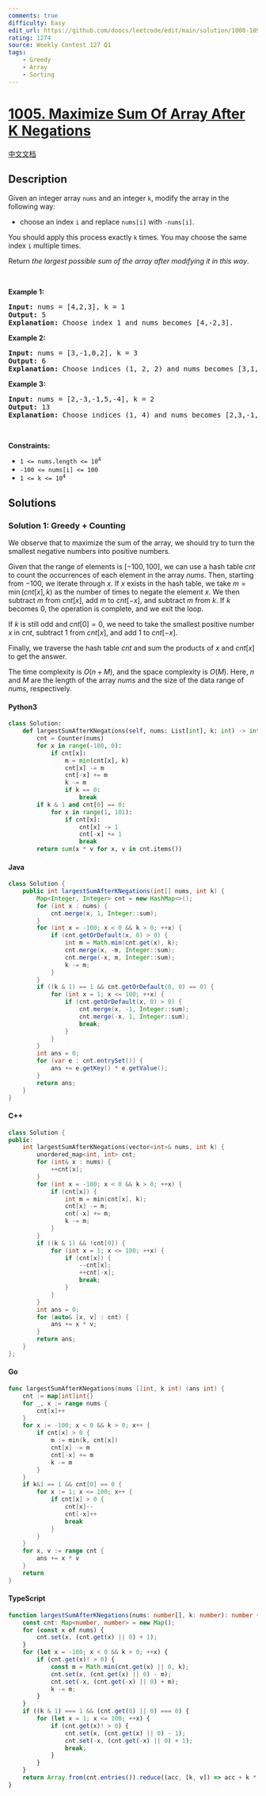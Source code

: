 ```yaml
---
comments: true
difficulty: Easy
edit_url: https://github.com/doocs/leetcode/edit/main/solution/1000-1099/1005.Maximize%20Sum%20Of%20Array%20After%20K%20Negations/README_EN.md
rating: 1274
source: Weekly Contest 127 Q1
tags:
    - Greedy
    - Array
    - Sorting
---
```


<!-- problem:start -->

# [1005. Maximize Sum Of Array After K Negations](https://leetcode.com/problems/maximize-sum-of-array-after-k-negations)

[中文文档](/solution/1000-1099/1005.Maximize%20Sum%20Of%20Array%20After%20K%20Negations/README.md)

## Description

<!-- description:start -->

<p>Given an integer array <code>nums</code> and an integer <code>k</code>, modify the array in the following way:</p>

<ul>
	<li>choose an index <code>i</code> and replace <code>nums[i]</code> with <code>-nums[i]</code>.</li>
</ul>

<p>You should apply this process exactly <code>k</code> times. You may choose the same index <code>i</code> multiple times.</p>

<p>Return <em>the largest possible sum of the array after modifying it in this way</em>.</p>

<p>&nbsp;</p>
<p><strong class="example">Example 1:</strong></p>

<pre>
<strong>Input:</strong> nums = [4,2,3], k = 1
<strong>Output:</strong> 5
<strong>Explanation:</strong> Choose index 1 and nums becomes [4,-2,3].
</pre>

<p><strong class="example">Example 2:</strong></p>

<pre>
<strong>Input:</strong> nums = [3,-1,0,2], k = 3
<strong>Output:</strong> 6
<strong>Explanation:</strong> Choose indices (1, 2, 2) and nums becomes [3,1,0,2].
</pre>

<p><strong class="example">Example 3:</strong></p>

<pre>
<strong>Input:</strong> nums = [2,-3,-1,5,-4], k = 2
<strong>Output:</strong> 13
<strong>Explanation:</strong> Choose indices (1, 4) and nums becomes [2,3,-1,5,4].
</pre>

<p>&nbsp;</p>
<p><strong>Constraints:</strong></p>

<ul>
	<li><code>1 &lt;= nums.length &lt;= 10<sup>4</sup></code></li>
	<li><code>-100 &lt;= nums[i] &lt;= 100</code></li>
	<li><code>1 &lt;= k &lt;= 10<sup>4</sup></code></li>
</ul>

<!-- description:end -->

## Solutions

<!-- solution:start -->

### Solution 1: Greedy + Counting

We observe that to maximize the sum of the array, we should try to turn the smallest negative numbers into positive numbers.

Given that the range of elements is $[-100, 100]$, we can use a hash table $\textit{cnt}$ to count the occurrences of each element in the array $\textit{nums}$. Then, starting from $-100$, we iterate through $x$. If $x$ exists in the hash table, we take $m = \min(\textit{cnt}[x], k)$ as the number of times to negate the element $x$. We then subtract $m$ from $\textit{cnt}[x]$, add $m$ to $\textit{cnt}[-x]$, and subtract $m$ from $k$. If $k$ becomes $0$, the operation is complete, and we exit the loop.

If $k$ is still odd and $\textit{cnt}[0] = 0$, we need to take the smallest positive number $x$ in $\textit{cnt}$, subtract $1$ from $\textit{cnt}[x]$, and add $1$ to $\textit{cnt}[-x]$.

Finally, we traverse the hash table $\textit{cnt}$ and sum the products of $x$ and $\textit{cnt}[x]$ to get the answer.

The time complexity is $O(n + M)$, and the space complexity is $O(M)$. Here, $n$ and $M$ are the length of the array $\textit{nums}$ and the size of the data range of $\textit{nums}$, respectively.

<!-- tabs:start -->

#### Python3

```python
class Solution:
    def largestSumAfterKNegations(self, nums: List[int], k: int) -> int:
        cnt = Counter(nums)
        for x in range(-100, 0):
            if cnt[x]:
                m = min(cnt[x], k)
                cnt[x] -= m
                cnt[-x] += m
                k -= m
                if k == 0:
                    break
        if k & 1 and cnt[0] == 0:
            for x in range(1, 101):
                if cnt[x]:
                    cnt[x] -= 1
                    cnt[-x] += 1
                    break
        return sum(x * v for x, v in cnt.items())
```

#### Java

```java
class Solution {
    public int largestSumAfterKNegations(int[] nums, int k) {
        Map<Integer, Integer> cnt = new HashMap<>();
        for (int x : nums) {
            cnt.merge(x, 1, Integer::sum);
        }
        for (int x = -100; x < 0 && k > 0; ++x) {
            if (cnt.getOrDefault(x, 0) > 0) {
                int m = Math.min(cnt.get(x), k);
                cnt.merge(x, -m, Integer::sum);
                cnt.merge(-x, m, Integer::sum);
                k -= m;
            }
        }
        if ((k & 1) == 1 && cnt.getOrDefault(0, 0) == 0) {
            for (int x = 1; x <= 100; ++x) {
                if (cnt.getOrDefault(x, 0) > 0) {
                    cnt.merge(x, -1, Integer::sum);
                    cnt.merge(-x, 1, Integer::sum);
                    break;
                }
            }
        }
        int ans = 0;
        for (var e : cnt.entrySet()) {
            ans += e.getKey() * e.getValue();
        }
        return ans;
    }
}
```

#### C++

```cpp
class Solution {
public:
    int largestSumAfterKNegations(vector<int>& nums, int k) {
        unordered_map<int, int> cnt;
        for (int& x : nums) {
            ++cnt[x];
        }
        for (int x = -100; x < 0 && k > 0; ++x) {
            if (cnt[x]) {
                int m = min(cnt[x], k);
                cnt[x] -= m;
                cnt[-x] += m;
                k -= m;
            }
        }
        if ((k & 1) && !cnt[0]) {
            for (int x = 1; x <= 100; ++x) {
                if (cnt[x]) {
                    --cnt[x];
                    ++cnt[-x];
                    break;
                }
            }
        }
        int ans = 0;
        for (auto& [x, v] : cnt) {
            ans += x * v;
        }
        return ans;
    }
};
```

#### Go

```go
func largestSumAfterKNegations(nums []int, k int) (ans int) {
	cnt := map[int]int{}
	for _, x := range nums {
		cnt[x]++
	}
	for x := -100; x < 0 && k > 0; x++ {
		if cnt[x] > 0 {
			m := min(k, cnt[x])
			cnt[x] -= m
			cnt[-x] += m
			k -= m
		}
	}
	if k&1 == 1 && cnt[0] == 0 {
		for x := 1; x <= 100; x++ {
			if cnt[x] > 0 {
				cnt[x]--
				cnt[-x]++
				break
			}
		}
	}
	for x, v := range cnt {
		ans += x * v
	}
	return
}
```

#### TypeScript

```ts
function largestSumAfterKNegations(nums: number[], k: number): number {
    const cnt: Map<number, number> = new Map();
    for (const x of nums) {
        cnt.set(x, (cnt.get(x) || 0) + 1);
    }
    for (let x = -100; x < 0 && k > 0; ++x) {
        if (cnt.get(x)! > 0) {
            const m = Math.min(cnt.get(x) || 0, k);
            cnt.set(x, (cnt.get(x) || 0) - m);
            cnt.set(-x, (cnt.get(-x) || 0) + m);
            k -= m;
        }
    }
    if ((k & 1) === 1 && (cnt.get(0) || 0) === 0) {
        for (let x = 1; x <= 100; ++x) {
            if (cnt.get(x)! > 0) {
                cnt.set(x, (cnt.get(x) || 0) - 1);
                cnt.set(-x, (cnt.get(-x) || 0) + 1);
                break;
            }
        }
    }
    return Array.from(cnt.entries()).reduce((acc, [k, v]) => acc + k * v, 0);
}
```

<!-- tabs:end -->

<!-- solution:end -->

<!-- problem:end -->
